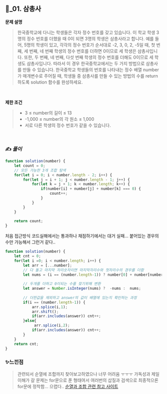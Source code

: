 ## 🔎_01. 삼총사

<b>문제 설명</b>
</br>
> 한국중학교에 다니는 학생들은 각자 정수 번호를 갖고 있습니다. 이 학교 학생 3명의 정수 번호를 더했을 때 0이 되면 3명의 학생은 삼총사라고 합니다. 예를 들어, 5명의 학생이 있고, 각각의 정수 번호가 순서대로 -2, 3, 0, 2, -5일 때, 첫 번째, 세 번째, 네 번째 학생의 정수 번호를 더하면 0이므로 세 학생은 삼총사입니다. 또한, 두 번째, 네 번째, 다섯 번째 학생의 정수 번호를 더해도 0이므로 세 학생도 삼총사입니다. 따라서 이 경우 한국중학교에서는 두 가지 방법으로 삼총사를 만들 수 있습니다.
>한국중학교 학생들의 번호를 나타내는 정수 배열 number가 매개변수로 주어질 때, 학생들 중 삼총사를 만들 수 있는 방법의 수를 return 하도록 solution 함수를 완성하세요.

</br>

<b>제한 조건</b>
>- 3 ≤ number의 길이 ≤ 13
>- -1,000 ≤ number의 각 원소 ≤ 1,000
>- 서로 다른 학생의 정수 번호가 같을 수 있습니다.

<br>

### ✍️ _풀이_


```js
function solution(number) {
    let count = 0;
    // 모든 가능한 3개 조합 탐색
    for(let i = 0; i < number.length - 2; i++) {
        for(let j = i + 1; j < number.length - 1; j++) {
            for(let k = j + 1; k < number.length; k++) {
                if(number[i] + number[j] + number[k] === 0) {
                    count++;
                }
            }
        }
    }
    
    return count;
}
```

처음 접근방식 코드실해에서는 통과하나 채점하기에서는 대거 실패... 붙어있는 경우의 수만 가능해서 그런거 같다..
```js
function solution(number) {
    let cnt = 0;
    for(let i =0; i < number.length; i++) {
        let arr = [...number];
        // 다 돌고 마지막 자리숫자이면 마지막자리수와 첫자리수의 경우를 더함
        let nums = (i == (number.length-1)) ? number[0] + number[number.length-1]:number[i] + number[i+1];
        
        // 두개를 더하고 0이되는 수를 찾기위해 변환
        let answer = Number.isInteger(nums) ?  -nums :  nums;
        
        // 더한값을 제외하고 answer의 값이 배열에 있는지 확인하는 과정
        if(i == (number.length-1)) {
            arr.splice(i,1);
            arr.shift();
            if(arr.includes(answer)) cnt++;
        }else{
             arr.splice(i,2);
            if(arr.includes(answer)) cnt++; 
        }
    }
    return cnt;
}
```



### ✨느낀점
> 관련되서 순열에 조합까지 찾아보고하였으나 너무 어려움 ㅜㅜㅜ 가독성과 제일 이해가 갈 문제는 for문으로 푼 형태여서 여러번의 삽질과 검색으로 최종적으론 for문에 정착함... 으렵다..
> <a href="https://velog.io/@devjade/JavaScript%EB%A1%9C-%EC%88%9C%EC%97%B4%EA%B3%BC-%EC%A1%B0%ED%95%A9-%EC%95%8C%EA%B3%A0%EB%A6%AC%EC%A6%98-%EA%B5%AC%ED%98%84%ED%95%98%EA%B8%B0">순열과 조합 관련 참고 사이트</a>
